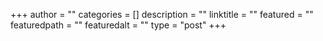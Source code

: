 +++
author = ""
categories = []
description = ""
linktitle = ""
featured = ""
featuredpath = ""
featuredalt = ""
type = "post"
+++